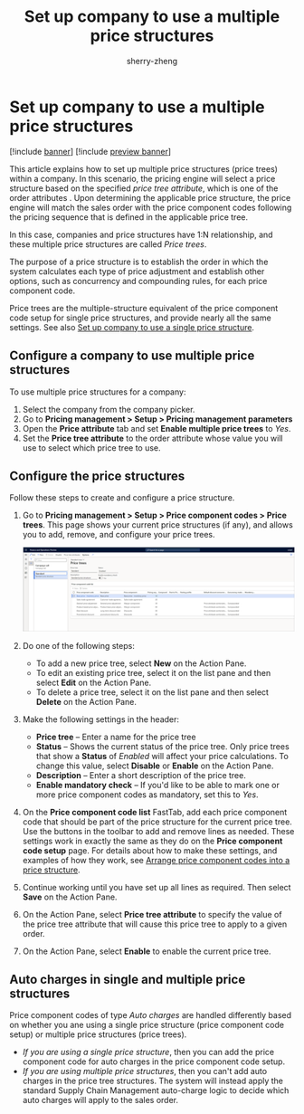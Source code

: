 ﻿---
title: Set up company to use a multiple price structures
description: This article explains how to set up multiple price structures within a company.
author: sherry-zheng
ms.author: chuzheng
ms.reviewer: kamaybac
ms.search.form: GUPPricingTree, GUPParameters
ms.topic: how-to
ms.date: 04/03/2023
audience: Application User
ms.search.region: Global
ms.custom: bap-template
---

# Set up company to use a multiple price structures

[!include [banner](../includes/banner.md)]
[!include [preview banner](../includes/preview-banner.md)]

<!-- KFM: Preview until further notice -->

This article explains how to set up multiple price structures (price trees) within a company. In this scenario, the pricing engine will select a price structure based on the specified *price tree attribute*, which is one of the order attributes <!-- KFM: What is an "order attribute"? Maybe this?: [Define and set order attributes](../../commerce/dev-itpro/order-attributes.md) -->. Upon determining the applicable price structure, the price engine will match the sales order with the price component codes following the pricing sequence that is defined in the applicable price tree.  

In this case, companies and price structures have 1:N relationship, and these multiple price structures are called *Price trees*.

The purpose of a price structure is to establish the order in which the system calculates each type of price adjustment and establish other options, such as concurrency and compounding rules, for each price component code.

Price trees are the multiple-structure equivalent of the price component code setup for single price structures, and provide nearly all the same settings. See also [Set up company to use a single price structure](price-structure-single.md).

## Configure a company to use multiple price structures

To use multiple price structures for a company:

1. Select the company from the company picker.
1. Go to **Pricing management \> Setup \> Pricing management parameters**
1. Open the **Price attribute** tab and set **Enable multiple price trees** to *Yes*.
1. Set the **Price tree attribute** to the order attribute whose value you will use to select which price tree to use. <!-- KFM: No values shown here for USMF, even though lots of attributes are present. What are the requirements for an attribute to be listed here? How to set that up? Because of this, I was unable to test this feature while reviewing the documentation. -->

## Configure the price structures

Follow these steps to create and configure a price structure.

1. Go to **Pricing management \> Setup \> Price component codes \> Price trees**. This page shows your current price structures (if any), and allows you to add, remove, and configure your price trees.

    [<img src="media/price-trees-setup.png" alt="The Price trees page." title="The Price trees page" width="720" />](media/price-trees-setup.png#lightbox)

1. Do one of the following steps:
    - To add a new price tree, select **New** on the Action Pane.
    - To edit an existing price tree, select it on the list pane and then select **Edit** on the Action Pane.
    - To delete a price tree, select it on the list pane and then select **Delete** on the Action Pane.

1. Make the following settings in the header:
    - **Price tree** – Enter a name for the price tree
    - **Status** – Shows the current status of the price tree. Only price trees that show a **Status** of *Enabled* will affect your price calculations. To change this value, select **Disable** or **Enable** on the Action Pane. <!-- KFM: I assumed this. Please confirm. -->
    - **Description** – Enter a short description of the price tree.
    - **Enable mandatory check** – If you'd like to be able to mark one or more price component codes as mandatory, set this to *Yes*. <!-- KFM: Why would I set this to *No*? -->

1. On the **Price component code list** FastTab, add each price component code that should be part of the price structure for the current price tree. Use the buttons in the toolbar to add and remove lines as needed. These settings work in exactly the same as they do on the **Price component code setup** page. For details about how to make these settings, and examples of how they work, see [Arrange price component codes into a price structure](price-structure-details.md).

1. Continue working until you have set up all lines as required. Then select **Save** on the Action Pane.

1. On the Action Pane, select **Price tree attribute** to specify the value of the price tree attribute that will cause this price tree to apply to a given order. <!--KFM: What happens now? I couldn't do this. -->

1. On the Action Pane, select **Enable** to enable the current price tree. <!-- KFM: I assumed this. Please confirm. -->

## Auto charges in single and multiple price structures

Price component codes of type *Auto charges* are handled differently based on whether you ane using a single price structure (price component code setup) or multiple price structures (price trees).

- *If you are using a single price structure*, then you can add the price component code for auto charges in the price component code setup.
- *If you are using multiple price structures*, then you can't add auto charges in the price tree structures. The system will instead apply the standard Supply Chain Management auto-charge logic to decide which auto charges will apply to the sales order.
